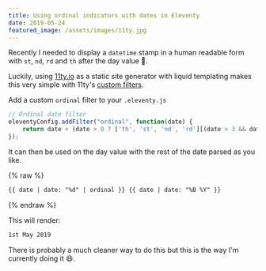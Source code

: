 ```yaml
---
title: Using ordinal indicators with dates in Eleventy 
date: 2019-05-24
featured_image: /assets/images/11ty.jpg
---
```


Recently I needed to display a `datetime` stamp in a human readable form with `st`, `nd`, `rd` and `th` after the day value 🤔. 

Luckily, using [11ty.io](https://11ty.io) as a static site generator with liquid templating makes this very simple with 11ty's [custom filters](https://www.11ty.io/docs/filters/).

Add a custom `ordinal` filter to your `.eleventy.js`

```js
// Ordinal date filter
eleventyConfig.addFilter("ordinal", function(date) {
    return date + (date > 0 ? ['th', 'st', 'nd', 'rd'][(date > 3 && date < 21) || date % 10 > 3 ? 0 : date % 10] : '');
});
```

It can then be used on the day value with the rest of the date parsed as you like.

{% raw %}
```html
{{ date | date: "%d" | ordinal }} {{ date | date: "%B %Y" }}
```
{% endraw %}

This will render:

```bash
1st May 2019 
```

There is probably a much cleaner way to do this but this is the way I'm currently doing it 😄.